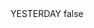 <?xml version="1.0" encoding="UTF-8"?>
<CustomMetadata xmlns="http://soap.sforce.com/2006/04/metadata">
    <label>YESTERDAY</label>
    <protected>false</protected>
</CustomMetadata>
